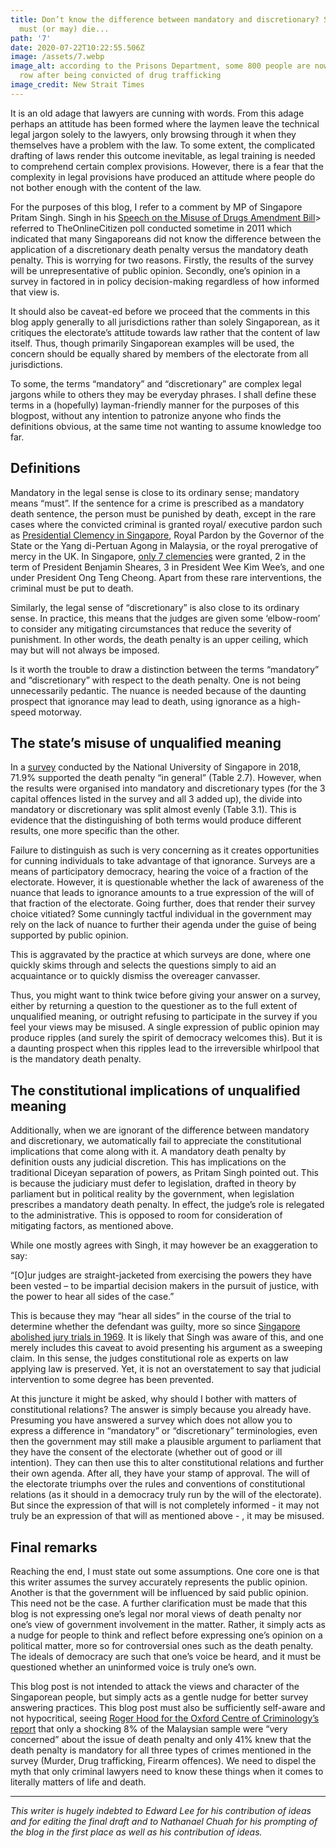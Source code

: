 ```yaml
---
title: Don’t know the difference between mandatory and discretionary? Someone
  must (or may) die...
path: '7'
date: 2020-07-22T10:22:55.506Z
image: /assets/7.webp
image_alt: according to the Prisons Department, some 800 people are now on death
  row after being convicted of drug trafficking
image_credit: New Strait Times
---
```


It is an old adage that lawyers are cunning with words. From this adage perhaps an attitude has been formed where the laymen leave the technical legal jargon solely to the lawyers, only browsing through it when they themselves have a problem with the law. To some extent, the complicated drafting of laws render this outcome inevitable, as legal training is needed to comprehend certain complex provisions. However, there is a fear that the complexity in legal provisions have produced an attitude where people do not bother enough with the content of the law.

For the purposes of this blog, I refer to a comment by MP of Singapore Pritam Singh. Singh in his [Speech on the Misuse of Drugs Amendment Bill](https://www2.wp.sg/speech-on-misuse-of-drugs-amendment-bill-mp-pritam-singh/)> referred to TheOnlineCitizen poll conducted sometime in 2011 which indicated that many Singaporeans did not know the difference between the application of a discretionary death penalty versus the mandatory death penalty. This is worrying for two reasons. Firstly, the results of the survey will be unrepresentative of public opinion. Secondly, one’s opinion in a survey in factored in in policy decision-making regardless of how informed that view is.

It should also be caveat-ed before we proceed that the comments in this blog apply generally to all jurisdictions rather than solely Singaporean, as it critiques the electorate’s attitude towards law rather that the content of law itself. Thus, though primarily Singaporean examples will be used, the concern should be equally shared by members of the electorate from all jurisdictions.

To some, the terms “mandatory” and “discretionary” are complex legal jargons while to others they may be everyday phrases. I shall define these terms in a (hopefully) layman-friendly manner for the purposes of this blogpost, without any intention to patronize anyone who finds the definitions obvious, at the same time not wanting to assume knowledge too far.

## Definitions

Mandatory in the legal sense is close to its ordinary sense; mandatory means “must”. If the sentence for a crime is prescribed as a mandatory death sentence, the person must be punished by death, except in the rare cases where the convicted criminal is granted royal/ executive pardon such as [Presidential Clemency in Singapore](https://singaporelegaladvice.com/law-articles/presidential-clemency), Royal Pardon by the Governor of the State or the Yang di-Pertuan Agong in Malaysia, or the royal prerogative of mercy in the UK. In Singapore, [only 7 clemencies](http://theindependent.sg/nathan-grants-zero-presidential-pardon-during-his-2-terms/) were granted, 2 in the term of President Benjamin Sheares, 3 in President Wee Kim Wee’s, and one under President Ong Teng Cheong. Apart from these rare interventions, the criminal must be put to death.

Similarly, the legal sense of “discretionary” is also close to its ordinary sense. In practice, this means that the judges are given some ‘elbow-room’ to consider any mitigating circumstances that reduce the severity of punishment. In other words, the death penalty is an upper ceiling, which may but will not always be imposed.

Is it worth the trouble to draw a distinction between the terms “mandatory” and “discretionary” with respect to the death penalty. One is not being unnecessarily pedantic. The nuance is needed because of the daunting prospect that ignorance may lead to death, using ignorance as a high-speed motorway.

## The state’s misuse of unqualified meaning

In a [survey](https://law.nus.edu.sg/wps/pdfs/002_2018_Chan%20Wing%20Cheong.pdf) conducted by the National University of Singapore in 2018, 71.9% supported the death penalty “in general” (Table 2.7). However, when the results were organised into mandatory and discretionary types (for the 3 capital offences listed in the survey and all 3 added up), the divide into mandatory or discretionary was split almost evenly (Table 3.1). This is evidence that the distinguishing of both terms would produce different results, one more specific than the other.

Failure to distinguish as such is very concerning as it creates opportunities for cunning individuals to take advantage of that ignorance. Surveys are a means of participatory democracy, hearing the voice of a fraction of the electorate. However, it is questionable whether the lack of awareness of the nuance that leads to ignorance amounts to a true expression of the will of that fraction of the electorate. Going further, does that render their survey choice vitiated? Some cunningly tactful individual in the government may rely on the lack of nuance to further their agenda under the guise of being supported by public opinion.

This is aggravated by the practice at which surveys are done, where one quickly skims through and selects the questions simply to aid an acquaintance or to quickly dismiss the overeager canvasser.

Thus, you might want to think twice before giving your answer on a survey, either by returning a question to the questioner as to the full extent of unqualified meaning, or outright refusing to participate in the survey if you feel your views may be misused. A single expression of public opinion may produce ripples (and surely the spirit of democracy welcomes this). But it is a daunting prospect when this ripples lead to the irreversible whirlpool that is the mandatory death penalty.

## The constitutional implications of unqualified meaning

Additionally, when we are ignorant of the difference between mandatory and discretionary, we automatically fail to appreciate the constitutional implications that come along with it. A mandatory death penalty by definition ousts any judicial discretion. This has implications on the traditional Diceyan separation of powers, as Pritam Singh pointed out. This is because the judiciary must defer to legislation, drafted in theory by parliament but in political reality by the government, when legislation prescribes a mandatory death penalty. In effect, the judge’s role is relegated to the administrative. This is opposed to room for consideration of mitigating factors, as mentioned above.

While one mostly agrees with Singh, it may however be an exaggeration to say:

“\[O]ur judges are straight-jacketed from exercising the powers they have been vested – to be impartial decision makers in the pursuit of justice, with the power to hear all sides of the case.”

This is because they may “hear all sides” in the course of the trial to determine whether the defendant was guilty, more so since [Singapore abolished jury trials in 1969](https://www.supremecourt.gov.sg/about-us/the-supreme-court/supreme-court-jurisdiction). It is likely that Singh was aware of this, and one merely includes this caveat to avoid presenting his argument as a sweeping claim. In this sense, the judges constitutional role as experts on law applying law is preserved. Yet, it is not an overstatement to say that judicial intervention to some degree has been prevented.

At this juncture it might be asked, why should I bother with matters of constitutional relations? The answer is simply because you already have. Presuming you have answered a survey which does not allow you to express a difference in “mandatory” or “discretionary” terminologies, even then the government may still make a plausible argument to parliament that they have the consent of the electorate (whether out of good or ill intention). They can then use this to alter constitutional relations and further their own agenda. After all, they have your stamp of approval. The will of the electorate triumphs over the rules and conventions of constitutional relations (as it should in a democracy truly run by the will of the electorate). But since the expression of that will is not completely informed - it may not truly be an expression of that will as mentioned above - , it may be misused.

## Final remarks

Reaching the end, I must state out some assumptions. One core one is that this writer assumes the survey accurately represents the public opinion. Another is that the government will be influenced by said public opinion. This need not be the case. A further clarification must be made that this blog is not expressing one’s legal nor moral views of death penalty nor one’s view of government involvement in the matter. Rather, it simply acts as a nudge for people to think and reflect before expressing one’s opinion on a political matter, more so for controversial ones such as the death penalty. The ideals of democracy are such that one’s voice be heard, and it must be questioned whether an uninformed voice is truly one’s own.

This blog post is not intended to attack the views and character of the Singaporean people, but simply acts as a gentle nudge for better survey answering practices. This blog post must also be sufficiently self-aware and not hypocritical, seeing [Roger Hood for the Oxford Centre of Criminology’s report](https://www.deathpenaltyproject.org/wp-content/uploads/2018/02/Malaysia-report.pdf) that only a shocking 8% of the Malaysian sample were “very concerned” about the issue of death penalty and only 41% knew that the death penalty is mandatory for all three types of crimes mentioned in the survey (Murder, Drug trafficking, Firearm offences). We need to dispel the myth that only criminal lawyers need to know these things when it comes to literally matters of life and death.

---

_This writer is hugely indebted to Edward Lee for his contribution of ideas and for editing the final draft and to Nathanael Chuah for his prompting of the blog in the first place as well as his contribution of ideas._
